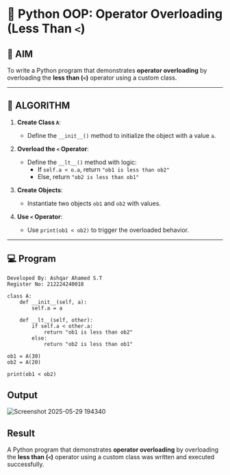 # 🐍 Python OOP: Operator Overloading (Less Than `<`)

## 🎯 AIM

To write a Python program that demonstrates **operator overloading** by overloading the **less than (`<`)** operator using a custom class.

---

## 🧠 ALGORITHM

1. **Create Class `A`**:
   - Define the `__init__()` method to initialize the object with a value `a`.

2. **Overload the `<` Operator**:
   - Define the `__lt__()` method with logic:
     - If `self.a < o.a`, return `"ob1 is less than ob2"`
     - Else, return `"ob2 is less than ob1"`

3. **Create Objects**:
   - Instantiate two objects `ob1` and `ob2` with values.

4. **Use `<` Operator**:
   - Use `print(ob1 < ob2)` to trigger the overloaded behavior.

---

## 💻 Program
```
Developed By: Ashqar Ahamed S.T
Register No: 212224240018
```
```
class A:
    def __init__(self, a):
        self.a = a

    def __lt__(self, other):
        if self.a < other.a:
            return "ob1 is less than ob2"
        else:
            return "ob2 is less than ob1"

ob1 = A(30)
ob2 = A(20)

print(ob1 < ob2)
```
## Output

![Screenshot 2025-05-29 194340](https://github.com/user-attachments/assets/8d13fa4a-732b-404f-a395-39a01cc32f20)

## Result
A Python program that demonstrates **operator overloading** by overloading the **less than (`<`)** operator using a custom class was written and executed successfully.
